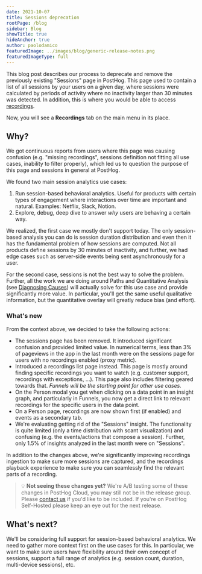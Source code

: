 ```yaml
---
date: 2021-10-07
title: Sessions deprecation
rootPage: /blog
sidebar: Blog
showTitle: true
hideAnchor: true
author: paolodamico
featuredImage: ../images/blog/generic-release-notes.png
featuredImageType: full
---
```


This blog post describes our process to deprecate and remove the previously existing "Sessions" page in PostHog. This page used to contain a list of all sessions by your users on a given day, where sessions were calculated by periods of activity where no inactivity larger than 30 minutes was detected. In addition, this is where you would be able to access [recordings](/docs/user-guides/recordings).

Now, you will see a **Recordings** tab on the main menu in its place.


## Why?

We got continuous reports from users where this page was causing confusion (e.g. "missing recordings", sessions definition not fitting all use cases, inability to filter properly), which led us to question the purpose of this page and sessions in general at PostHog. 

We found two main session analytics use cases:
1. Run session-based behavioral analytics. Useful for products with certain types of engagement where interactions over time are important and natural. Examples: Netflix, Slack, Notion.
2. Explore, debug, deep dive to answer _why_ users are behaving a certain way.


We realized, the first case we mostly don't support today. The only session-based analysis you can do is session duration distribution and even then it has the fundamental problem of how sessions are computed. Not all products define sessions by 30 minutes of inactivity, and further, we had edge cases such as server-side events being sent asynchronously for a user.

For the second case, sessions is not the best way to solve the problem. Further, all the work we are doing around Paths and Quantitative Analysis (see [Diagnosing Causes](/handbook/strategy/strategy#milestone-2-early-august-onwards)) will actually solve for this use case and provide significantly more value. In particular, you'll get the same useful qualitative information, but the quantitative overlay will greatly reduce bias (and effort).


### What's new

From the context above, we decided to take the following actions:
- The sessions page has been removed. It introduced significant confusion and provided limited value. In numerical terms, less than 3% of pageviews in the app in the last month were on the sessions page for users with no recordings enabled (proxy metric).
- Introduced a recordings list page instead. This page is mostly around finding specific recordings you want to watch (e.g. customer support, recordings with exceptions, ...). This page also includes filtering geared towards that. _Funnels will be the starting point for other use cases._
- On the Person modal you get when clicking on a data point in an insight graph, and particularly in Funnels, you now get a direct link to relevant recordings for the specific users in the data point.
- On a Person page, recordings are now shown first (if enabled) and events as a secondary tab.
- We're evaluating getting rid of the "Sessions" insight. The functionality is quite limited (only a time distribution with scant visualization) and confusing (e.g. the events/actions that compose a session). Further, only 1.5% of insights analyzed in the last month were on "Sessions".


In addition to the changes above, we're significantly improving recordings ingestion to make sure more sessions are captured, and the recordings playback experience to make sure you can seamlessly find the relevant parts of a recording.


> 💡 **Not seeing these changes yet?** We're A/B testing some of these changes in PostHog Cloud, you may still not be in the release group. Please [contact us](/slack) if you'd like to be included. If you're on PostHog Self-Hosted please keep an eye out for the next release.

## What's next?
We'll be considering full support for session-based behavioral analytics. We need to gather more context first on the use cases for this. In particular, we want to make sure users have flexibility around their own concept of sessions, support a full range of analytics (e.g. session count, duration, multi-device sessions), etc.